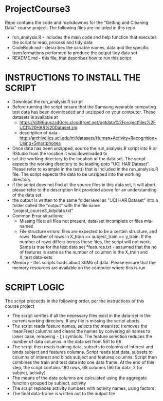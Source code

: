 ProjectCourse3
==============

Repo contains the code and markdownns for the "Getting and Cleaning Data" course project. 
The following files are included in this repo:

* run_analysis.R - includes the main code and help function that executes the script to read, process and tidy data 
* CodeBook.md - describes the variable names, data and the specific transformations performed to produce the output tidy data set 
* README.md - this file, that describes how to run this script

INSTRUCTIONS TO INSTALL THE SCRIPT
==================================

* Download the run_analysis.R script 
* Before running the script ensure that the Samsung wearable computing test data has been downloaded and unzipped on your computer. These datasets is available at
    * https://d396qusza40orc.cloudfront.net/getdata%2Fprojectfiles%2FUCI%20HAR%20Dataset.zip 
    * description of data - http://archive.ics.uci.edu/ml/datasets/Human+Activity+Recognition+Using+Smartphones 
* Once data has been unzipped, source the run_analysis.R script into R or RStudio from the location it was downloaded to
* set the working directory to the location of the data set. The script expects the working directory to be leading upto "UCI HAR Dataset". Please refer to example in the test() that is included in the run_analysis.R file. The script expects the data to be unzipped into the working directory.
* if the script does not find all the source files in this data set, it will abort. please refer to the description link provided above for an understanding of the data set
* the output is written to the same folder level as "UCI HAR Dataset" into a folder called the "output" with the file name "project_course3_tidydata.txt"
* Common Error situations:
    * Missing files: all files not present, data-set incomplete or files mis-named
    * File structure errors: files are expected to be a certain structure, and rows. Number of rows in X_train == subject_train == y_train. If the number of rows differs across these files, the script will not work. Same is true for the test data set
   *features.txt - assumed that the no of features is same as the number of columsn in the X_train and X_test data-sets. 
* Memory - this scripts loads about 30Mb of data. Please ensure that the memory resources are available on the computer where this is run
    
SCRIPT LOGIC
============

The script proceeds in the following order, per the instructions of this course project
*   The script verifies if all the necessary files exist in the data-set in the current working directory. If any file is missing the script aborts.
*   The script reads feature names, selects the mean/std (removes the meanFreq) columns and cleans the names by convering all names to lower case, removing -,(,) symbols. The feature selection reduces the number of data columns in the data set from 561 to 66
*   The script then reads training data, subsets to columns of interest and binds subject and features columns. Script reads test data, subsets to columns of interest and binds subject and features columns. Script then combines the train and test data into one data frame. At the end of this step, the script contains 180 rows, 68 columns (66 for data, 2 for subject, activity)
*   The means of the data columns are calculated using the aggregate function grouped by subject, activity
*   The script replaces activity numbers with activity names, using factors
*   The final data-frame is written out to the output file
